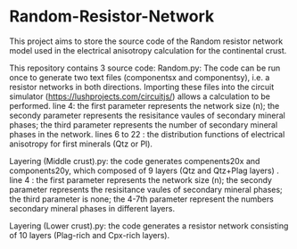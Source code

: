 # Random-Resistor-Network
This project aims to store the source code of the Random resistor network model used in the electrical anisotropy calculation for the continental crust.

This repository contains 3 source code: 
Random.py: The code can be run once to generate two text files (componentsx and componentsy), i.e. a resistor networks in both directions. Importing these files into the circuit simulator (https://lushprojects.com/circuitjs/) allows a calculation to be performed.
line 4: the first parameter represents the network size (n); the secondy parameter represents the resisitance vaules of secondary mineral phases; the third parameter represents the number of secondary mineral phases in the network.
lines 6 to 22 : the distribution functions of electrical anisotropy for first minerals (Qtz or Pl).

Layering (Middle crust).py: the code generates compenents20x and components20y, which composed of 9 layers (Qtz and Qtz+Plag layers) .
line 4 : the first parameter represents the network size (n); the secondy parameter represents the resisitance vaules of secondary mineral phases; the third parameter is none; the 4-7th parameter represent the numbers secondary mineral phases in different layers.

Layering (Lower crust).py: the code generates a resistor network consisting of 10 layers (Plag-rich and Cpx-rich layers).
